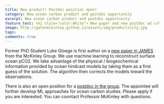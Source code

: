 ```yaml
---
title: New product! Postdoc position open! 
category: New ocean carbon product and postdoc opportunity
excerpt: New ocean carbon product and postdoc opportunity
feature_text: <h1 style="color:White"> New paper and new postdoc ad </h1>
image: http://galenmckinley.github.io/assets/img/productivity.jpg
tags: 
comments: true
---
```


Former PhD Student Luke Gloege is first author on a [new paper in JAMES](https://agupubs.onlinelibrary.wiley.com/doi/epdf/10.1029/2021MS002620) from the McKinley Group. We use machine learning to reconstruct surface ocean pCO2. We take advantage of the physical / biogeochemical information provided by ocean hindcast models by taking them as a first guess of the solution. The algorithm then corrects the models toward the observations. 

There is also an open position for a [postdoc in the group](https://academic.careers.columbia.edu/#/90517). The appointee will further develop ML approaches for ocean carbon studies. Please apply if you are interested. You can coontact Professor McKinley with questions.


